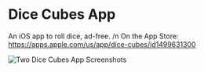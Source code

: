 # Dice Cubes App
An iOS app to roll dice, ad-free. /n
On the App Store: https://apps.apple.com/us/app/dice-cubes/id1499631300

![Two Dice Cubes App Screenshots](https://miro.medium.com/max/1000/1*lT5s6XYbcQQ6ykvYHf352g.png)

